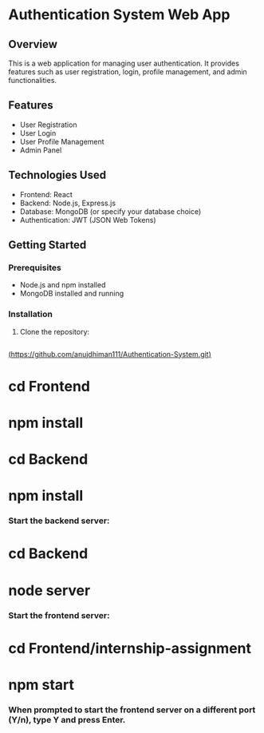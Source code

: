 # Authentication System Web App

## Overview

This is a web application for managing user authentication. It provides features such as user registration, login, profile management, and admin functionalities.

## Features

- User Registration
- User Login
- User Profile Management
- Admin Panel

## Technologies Used

- Frontend: React
- Backend: Node.js, Express.js
- Database: MongoDB (or specify your database choice)
- Authentication: JWT (JSON Web Tokens)

## Getting Started

### Prerequisites

- Node.js and npm installed
- MongoDB installed and running

### Installation

1. Clone the repository:

   ```bash
 [ (https://github.com/anujdhiman111/Authentication-System.git)](https://github.com/anujdhiman111/Authentication-System.git)
   
# cd Frontend
# npm install
# cd Backend
# npm install

### Start the backend server:
# cd Backend
# node server

### Start the frontend server:
# cd Frontend/internship-assignment
# npm start

### When prompted to start the frontend server on a different port (Y/n), type Y and press Enter.



